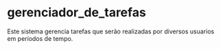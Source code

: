 # gerenciador_de_tarefas
Este sistema gerencia tarefas que serão realizadas por diversos usuarios em períodos de tempo.
